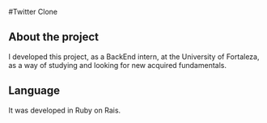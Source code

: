#Twitter Clone

## About the project

I developed this project, as a BackEnd intern, at the University of Fortaleza, as a way of studying and looking for new acquired fundamentals.
 
## Language

It was developed in Ruby on Rais.
